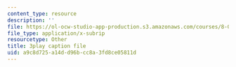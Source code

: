 ```yaml
---
content_type: resource
description: ''
file: https://ol-ocw-studio-app-production.s3.amazonaws.com/courses/8-04-quantum-physics-i-spring-2016/a9c8d725a14dd96bcc8a3fd8ce05811d_z79v39lMR3k.srt
file_type: application/x-subrip
resourcetype: Other
title: 3play caption file
uid: a9c8d725-a14d-d96b-cc8a-3fd8ce05811d
---
```


